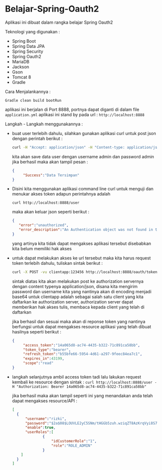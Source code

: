 # Belajar-Spring-Oauth2

Aplikasi ini dibuat dalam rangka belajar Spring Oauth2

Teknologi yang digunakan :
* Spring Boot
* Spring Data JPA
* Spring Security
* Spring Oauth2
* MariaDB
* Jackson
* Gson
* Tomcat 8
* Gradle

Cara Menjalankannya :

`Gradle clean build bootRun`

aplikasi ini berjalan di Port 8888, portnya dapat diganti di dalam file `application.yml`
aplikasi ini stand by pada url : `http://localhost:8888`

Langkah - Langkah menggunakannya :

* buat user terlebih dahulu, silahkan gunakan aplikasi curl untuk post json dengan perintah berikut :
   
   ```sh
   curl -H "Accept: application/json" -H "Content-type: application/json" -d '{"username":"admin","password":"admin"}' http://localhost:8888/user
   ```
   kita akan save data user dengan username admin dan password admin jika berhasil maka akan tampil pesan :
   
   ```json
   {
        "Success":"Data Tersimpan"
   }
   ```	
* Disini kita menggunakan aplikasi command line curl untuk menguji dan menukar akses token
  adapun perintahnya adalah 
  
  `curl http://localhost:8888/user`
  
  maka akan keluar json seperti berikut :
     ```json
    {
        "error":"unauthorized",
        "error_description":"An Authentication object was not found in the SecurityContext"
    }
    ```
   yang artinya kita tidak dapat mengakses aplikasi tersebut disebabkan kita belum memiliki hak akses

* untuk dapat melakukan akses ke url tersebut maka kita harus request token terlebih dahulu, tuliskan sintak berikut :
   ```sh 
   curl -X POST -vu clientapp:123456 http://localhost:8888/oauth/token -H "Accept: application/json" -d "password=admin&username=admin&grant_type=password&scope=read&write&client_secret=123456&client_id=clientapp"
   ```

   sintak diatas kita akan melakukan post ke authorization servernya dengan content typenya application/json, disana kita mengirim password dan username kita yang nantinya akan di encoding menjadi base64 untuk
   clientapp adalah sebagai salah satu client yang kita daftarkan ke authorization server, authorization server dapat memberikan hak akses tulis, membaca kepada client yang telah di daftarkan
   
   jika berhasil dan sesuai maka akan di reponse token yang nantinya berfungsi untuk dapat mengakses resource aplikasi yang telah dibuat
   hasilnya seperti berikut :
   ```json
   {
        "access_token":"14a065d8-ac74-4435-b322-71c891ca58bb",
        "token_type":"bearer",
        "refresh_token":"b55bfe66-5954-4d61-a297-9feec84ea7c1",
        "expires_in":43199,
        "scope":"read"
   }
   ```
* langkah selanjutnya ambil access token tadi lalu lakukan request kembali ke resource dengan sintak :
  `curl http://localhost:8888/user -H "Authorization: Bearer 14a065d8-ac74-4435-b322-71c891ca58bb"`
  
  jika berhasil maka akan tampil seperti ini yang menandakan anda telah dapat mengakses resource/API :
  ```json
  [ 
    {
        "username":"rizki",
        "password":"$2a$08$LOUVLE2yC5SNm/tHGGb5zuh.wziqZT8AzKrqVyi8S7vk/i4TUM3Iq",
        "enable":true,
        "userRoles":[
                {
                    "idCustomerRole":"1",
                    "role":"ROLE_ADMIN"
                }
      ]
    }
  ]
```
